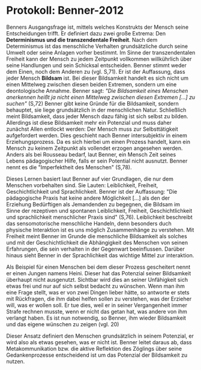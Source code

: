# Protokoll: Benner-2012

Benners Ausgangsfrage ist, mittels welches Konstrukts der Mensch seine Entscheidungen trifft.
Er definiert dazu zwei große Extrema: Den **Determinismus und die transzendentale Freiheit**.
Nach dem Determinismus ist das menschliche Verhalten grundsätzliche durch seine Umwelt oder seine Anlagen vorher bestimmt.
Im Sinne der transzendentalen Freiheit kann der Mensch zu jedem Zeitpunkt vollkommen willkührlich über seine Handlungen und sein Schicksal entscheiden.
Benner stimmt weder dem Einen, noch dem Anderen zu (vgl. S,71).
Er ist der Auffassung, dass jeder Mensch **Bildsam** ist.
Bei dieser Bildsamkeit handelt es sich nicht um einen Mittelweg zwischen diesen beiden Extremen, sondern um eine deontologische Annahme.
Benner sagt:
*"Die Bildsamkeit eines Menschen anerkennen heißt ja nicht einen Mittelweg zwischen diesen Extremen [...] zu suchen"* (S,72)
Benner gibt keine Gründe für die Bildsamkeit, sondern behauptet, sie liege grundsätzlich in der menschlichen Natur.
Schließlich meint Bildsamkeit, dass jeder Mensch dazu fähig ist sich selbst zu bilden.
Allerdings ist diese Bildsamkeit mehr ein Potenzial und muss daher zunächst Allen entlockt werden: Der Mensch muss zur Selbsttätigkeit aufgefordert werden.
Dies geschieht nach Benner intersubjektiv in einem Erziehungsprozess.
Da es sich hierbei um einen Prozess handelt, kann ein Mensch zu keinem Zeitpunkt als vollendet erzogen angesehen werden.
Anders als bei Rousseau bedarf, laut Benner, ein Mensch Zeit seines Lebens pädagogischer Hilfe, falls er sein Potential nicht ausnutzt.
Benner nennt es die "Imperfektheit des Menschen" (S,78).

Dieses Lernen basiert laut Benner auf vier Grundlagen, die nur dem Menschen vorbehalten sind.
Sie Lauten: Leiblichkeit, Freiheit, Geschichtlichkeit und Sprachlichkeit.
Benner ist der Auffassung: "Die pädagogische Praxis hat keine andere Möglichkeit [...] als den der Erziehung Bedürftigen als Jemandenden zu begegnen, die Bildsam im Sinne der rezeptiven und spontanen Leiblichkeit, Freiheit, Geschichtlichkeit und sprachlichkeit menschlicher Praxis sind" (S,76).
Leiblichkeit beschreibt das sensomotorische menschliche Handeln, denn besonders duch physische Interaktion ist es uns möglich Zusammenhänge zu verstehen.
Mit Freiheit meint Benner im Grunde die menschliche Bildsamkeit als solches und mit der Geschichtlichkeit die Abhängigkeit des Menschen von seinen Erfahrungen, die sein verhalten in der Gegenwart beeinflussen.
Darüber hinaus sieht Benner in der Sprachlichkeit das wichtige Mittel zur interaktion.

Als Beispiel für einen Menschen bei dem dieser Prozess gescheitert nennt er einen Jungen namens Heini.
Dieser hat das Potenzial seiner Bildsamkeit überhaupt nicht ausgenutzt.
Sichtbar wird dies an seiner Unfähigkeit sich etwas frei und nur auf sich selbst bedacht zu wünschen.
Wenn man ihm eine Frage stellt, was er von zwei Dingen lieber hätte, so antworte er stets mit Rückfragen, die ihm dabei helfen sollen zu verstehen, was der Erzieher will, was er wollen soll.
Er tue dies, weil er in seiner Vergangenheit immer Strafe rechnen musste, wenn er nicht das getan hat, was andere von ihm verlangt haben.
Es ist nun notwendig, so Benner, ihm wieder Bildsamkeit und das eigene wünschen zu zeigen (vgl. 20)

Dieser Ansatz definiert den Menschen grundsätzlich in seinem Potenzial, er wird also als etwas gesehen, was er nicht ist.
Benner leitet daraus ab, dass Metakommunikation bzw. die aktive Reflektion des Zöglings über seine Gedankenprozesse entscheidend ist um das Potenzial der Bildsamkeit zu nutzen.
